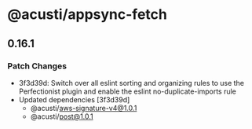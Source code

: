 # @acusti/appsync-fetch

## 0.16.1

### Patch Changes

-   3f3d39d: Switch over all eslint sorting and organizing rules to use the
    Perfectionist plugin and enable the eslint no-duplicate-imports rule
-   Updated dependencies [3f3d39d]
    -   @acusti/aws-signature-v4@1.0.1
    -   @acusti/post@1.0.1
